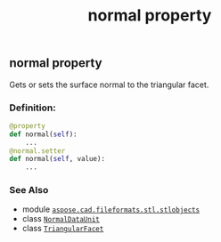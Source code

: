 ﻿---
title: normal property
second_title: Aspose.CAD for Python via .NET API References
description: 
type: docs
weight: 40
url: /python-net/aspose.cad.fileformats.stl.stlobjects/triangularfacet/normal/
is_root: false
---

## normal property


Gets or sets the surface normal to the triangular facet.
### Definition:
```python
@property
def normal(self):
    ...
@normal.setter
def normal(self, value):
    ...
```

### See Also
* module [`aspose.cad.fileformats.stl.stlobjects`](../../)
* class [`NormalDataUnit`](/cad/python-net/aspose.cad.fileformats.stl.stlobjects/normaldataunit)
* class [`TriangularFacet`](/cad/python-net/aspose.cad.fileformats.stl.stlobjects/triangularfacet)
